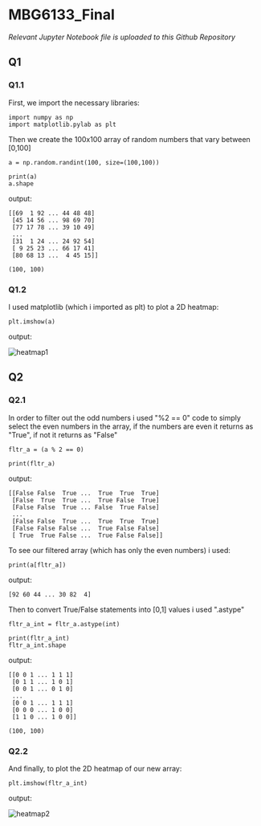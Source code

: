 # MBG6133_Final
*Relevant Jupyter Notebook file is uploaded to this Github Repository*

## Q1
### Q1.1
First, we import the necessary libraries:
```
import numpy as np
import matplotlib.pylab as plt
```
Then we create the 100x100 array of random numbers that vary between [0,100]
```
a = np.random.randint(100, size=(100,100))
```
```
print(a)
a.shape
```
output:
```
[[69  1 92 ... 44 48 48]
 [45 14 56 ... 98 69 70]
 [77 17 78 ... 39 10 49]
 ...
 [31  1 24 ... 24 92 54]
 [ 9 25 23 ... 66 17 41]
 [80 68 13 ...  4 45 15]]

(100, 100)
```

### Q1.2

I used matplotlib (which i imported as plt) to plot a 2D heatmap:
```
plt.imshow(a)
```
output:

![heatmap1](https://user-images.githubusercontent.com/95715986/150211843-325bc2fc-6ca9-43a5-8fde-8ecc526ddf8f.png)

## Q2
### Q2.1
In order to filter out the odd numbers i used "%2 == 0" code to simply select the even numbers in the array, 
if the numbers are even it returns as "True", if not it returns as "False"
```
fltr_a = (a % 2 == 0)
```
```
print(fltr_a)
```
output:
```
[[False False  True ...  True  True  True]
 [False  True  True ...  True False  True]
 [False False  True ... False  True False]
 ...
 [False False  True ...  True  True  True]
 [False False False ...  True False False]
 [ True  True False ...  True False False]]
 ```
To see our filtered array (which has only the even numbers) i used: 
```
print(a[fltr_a])
```
output:
```
[92 60 44 ... 30 82  4]
```
Then to convert True/False statements into [0,1] values i used ".astype"
```
fltr_a_int = fltr_a.astype(int)
```
```
print(fltr_a_int)
fltr_a_int.shape
```
output:
```
[[0 0 1 ... 1 1 1]
 [0 1 1 ... 1 0 1]
 [0 0 1 ... 0 1 0]
 ...
 [0 0 1 ... 1 1 1]
 [0 0 0 ... 1 0 0]
 [1 1 0 ... 1 0 0]]

(100, 100)
```
### Q2.2
And finally, to plot the 2D heatmap of our new array:
```
plt.imshow(fltr_a_int)
```
output:

![heatmap2](https://user-images.githubusercontent.com/95715986/150214795-0d2b52d5-6cc8-49d0-89c5-078459282125.png)
